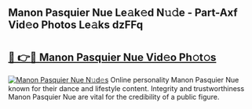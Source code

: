 ## Manon Pasquier Nue Le𝚊k𝚎d N𝚞𝚍e - Part-Axf Vid𝚎o Photos Le𝚊ks dzFFq

# <h2><a href="http://fb1u4j.evod.top/?m=Manon+Pasquier+Nue">🔗 👉🔴 Manon Pasquier Nue Vid𝚎o Ph𝚘t𝚘s</a></h2>

[![Manon Pasquier Nue N𝚞d𝚎s](https://i.imgur.com/8V9OHl7.gif)](http://fb1u4j.evod.top/?m=Manon+Pasquier+Nue)
Online personality Manon Pasquier Nue known for their dance and lifestyle content. Integrity and trustworthiness Manon Pasquier Nue are vital for the credibility of a public figure. 
